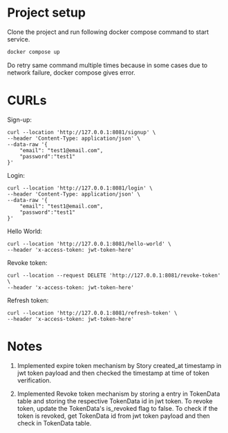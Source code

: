 # Project setup

Clone the project and run following docker compose command to start service.

```bash
docker compose up
```
Do retry same command multiple times because in some cases due to network failure, docker compose gives error.

# CURLs

Sign-up:
```
curl --location 'http://127.0.0.1:8081/signup' \
--header 'Content-Type: application/json' \
--data-raw '{   
    "email": "test1@email.com",
    "password":"test1"
}'
```

Login:
```
curl --location 'http://127.0.0.1:8081/login' \
--header 'Content-Type: application/json' \
--data-raw '{   
    "email": "test1@email.com",
    "password":"test1"
}'
```

Hello World:
```
curl --location 'http://127.0.0.1:8081/hello-world' \
--header 'x-access-token: jwt-token-here'
```

Revoke token:
```
curl --location --request DELETE 'http://127.0.0.1:8081/revoke-token' \
--header 'x-access-token: jwt-token-here'
```

Refresh token:
```
curl --location 'http://127.0.0.1:8081/refresh-token' \
--header 'x-access-token: jwt-token-here'
```

# Notes

1) Implemented expire token mechanism by Story created_at timestamp in jwt token payload and then checked the timestamp at time of token verification.

2) Implemented Revoke token mechanism by storing a entry in TokenData table and storing the respective TokenData id in jwt token. 
To revoke token, update the TokenData's is_revoked flag to false. 
To check if the token is revoked, get TokenData id from jwt token payload and then check in TokenData table.

